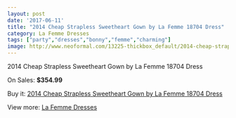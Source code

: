 ```yaml
---
layout: post
date: '2017-06-11'
title: "2014 Cheap Strapless Sweetheart Gown by La Femme 18704 Dress"
category: La Femme Dresses
tags: ["party","dresses","bonny","femme","charming"]
image: http://www.neoformal.com/13225-thickbox_default/2014-cheap-strapless-sweetheart-gown-by-la-femme-18704-dress.jpg
---
```

2014 Cheap Strapless Sweetheart Gown by La Femme 18704 Dress

On Sales: **$354.99**
<a href="https://www.neoformal.com/en/la-femme-dresses-2014/4608-2014-cheap-strapless-sweetheart-gown-by-la-femme-18704-dress.html"><amp-img layout="responsive" width="600" height="600" src="//www.neoformal.com/13225-thickbox_default/2014-cheap-strapless-sweetheart-gown-by-la-femme-18704-dress.jpg" alt="2014 Cheap Strapless Sweetheart Gown by La Femme 18704 Dress 0" /></a>
<a href="https://www.neoformal.com/en/la-femme-dresses-2014/4608-2014-cheap-strapless-sweetheart-gown-by-la-femme-18704-dress.html"><amp-img layout="responsive" width="600" height="600" src="//www.neoformal.com/13227-thickbox_default/2014-cheap-strapless-sweetheart-gown-by-la-femme-18704-dress.jpg" alt="2014 Cheap Strapless Sweetheart Gown by La Femme 18704 Dress 1" /></a>
<a href="https://www.neoformal.com/en/la-femme-dresses-2014/4608-2014-cheap-strapless-sweetheart-gown-by-la-femme-18704-dress.html"><amp-img layout="responsive" width="600" height="600" src="//www.neoformal.com/13226-thickbox_default/2014-cheap-strapless-sweetheart-gown-by-la-femme-18704-dress.jpg" alt="2014 Cheap Strapless Sweetheart Gown by La Femme 18704 Dress 2" /></a>

Buy it: [2014 Cheap Strapless Sweetheart Gown by La Femme 18704 Dress](https://www.neoformal.com/en/la-femme-dresses-2014/4608-2014-cheap-strapless-sweetheart-gown-by-la-femme-18704-dress.html "2014 Cheap Strapless Sweetheart Gown by La Femme 18704 Dress")

View more: [La Femme Dresses](https://www.neoformal.com/en/56-la-femme-dresses-2014 "La Femme Dresses")